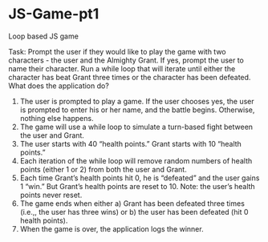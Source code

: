 # JS-Game-pt1
Loop based JS game

Task: Prompt the user if they would like to play the game with two characters - the user and
the Almighty Grant. If yes, prompt the user to name their character. Run a while loop that will
iterate until either the character has beat Grant three times or the character has been
defeated.
What does the application do?
1. The user is prompted to play a game. If the user chooses yes, the user is prompted to
enter his or her name, and the battle begins. Otherwise, nothing else happens.
2. The game will use a while loop to simulate a turn-based fight between the user and
Grant.
3. The user starts with 40 “health points.” Grant starts with 10 “health points.”
4. Each iteration of the while loop will remove random numbers of health points (either 1
or 2) from both the user and Grant.
5. Each time Grant’s health points hit 0, he is “defeated” and the user gains 1 “win.” But
Grant’s health points are reset to 10. Note: the user’s health points never reset.
6. The game ends when either a) Grant has been defeated three times (i.e.,, the user has
three wins) or b) the user has been defeated (hit 0 health points).
7. When the game is over, the application logs the winner.
